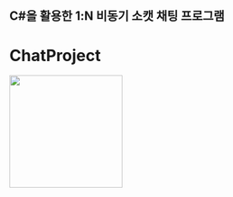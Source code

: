 ## C#을 활용한 1:N 비동기 소캣 채팅 프로그램
# ChatProject
<img src="https://lh4.googleusercontent.com/E6sRReM0ha3quhLuxu8jZkfPjg27gTxMFLPkhDF62pS4nr6M-XiFPzKd54JGop9MxG2Rjns5sicIyz-5GI9TsNmQ2J0uBMuJyC_SCvcuy9IHGsOIbIHLMuP5X0psqx-G5K5u8dh9" width="200" height="200">
